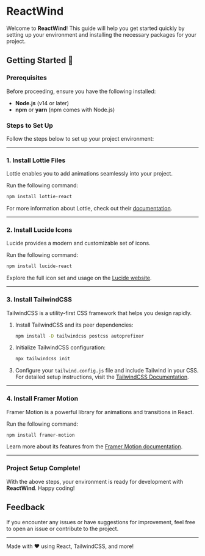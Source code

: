 # ReactWind

Welcome to **ReactWind**! This guide will help you get started quickly by setting up your environment and installing the necessary packages for your project.

## Getting Started 🚀

### Prerequisites
Before proceeding, ensure you have the following installed:
- **Node.js** (v14 or later)
- **npm** or **yarn** (npm comes with Node.js)

### Steps to Set Up
Follow the steps below to set up your project environment:

---

### 1. Install Lottie Files
Lottie enables you to add animations seamlessly into your project.

Run the following command:
```bash
npm install lottie-react
```

For more information about Lottie, check out their [documentation](https://lottiefiles.com/).

---

### 2. Install Lucide Icons
Lucide provides a modern and customizable set of icons.

Run the following command:
```bash
npm install lucide-react
```

Explore the full icon set and usage on the [Lucide website](https://lucide.dev/).

---

### 3. Install TailwindCSS
TailwindCSS is a utility-first CSS framework that helps you design rapidly.

1. Install TailwindCSS and its peer dependencies:
   ```bash
   npm install -D tailwindcss postcss autoprefixer
   ```

2. Initialize TailwindCSS configuration:
   ```bash
   npx tailwindcss init
   ```

3. Configure your `tailwind.config.js` file and include Tailwind in your CSS. For detailed setup instructions, visit the [TailwindCSS Documentation](https://tailwindcss.com/docs/installation).

---

### 4. Install Framer Motion
Framer Motion is a powerful library for animations and transitions in React.

Run the following command:
```bash
npm install framer-motion
```

Learn more about its features from the [Framer Motion documentation](https://www.framer.com/motion/).

---

### Project Setup Complete!
With the above steps, your environment is ready for development with **ReactWind**. Happy coding!

## Feedback
If you encounter any issues or have suggestions for improvement, feel free to open an issue or contribute to the project.

---

Made with ❤️ using React, TailwindCSS, and more!

